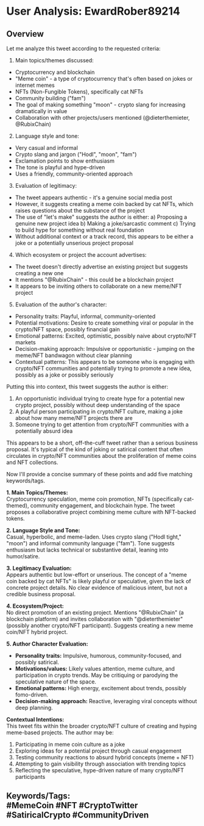 # User Analysis: EwardRober89214

## Overview

<think>
Let me analyze this tweet according to the requested criteria:

1. Main topics/themes discussed:
- Cryptocurrency and blockchain
- "Meme coin" - a type of cryptocurrency that's often based on jokes or internet memes
- NFTs (Non-Fungible Tokens), specifically cat NFTs
- Community building ("fam")
- The goal of making something "moon" - crypto slang for increasing dramatically in value
- Collaboration with other projects/users mentioned (@dieterthemieter, @RubixChain)

2. Language style and tone:
- Very casual and informal
- Crypto slang and jargon ("Hodl", "moon", "fam")
- Exclamation points to show enthusiasm
- The tone is playful and hype-driven
- Uses a friendly, community-oriented approach

3. Evaluation of legitimacy:
- The tweet appears authentic - it's a genuine social media post
- However, it suggests creating a meme coin backed by cat NFTs, which raises questions about the substance of the project
- The use of "let's make" suggests the author is either:
  a) Proposing a genuine new project idea
  b) Making a joke/sarcastic comment
  c) Trying to build hype for something without real foundation
- Without additional context or a track record, this appears to be either a joke or a potentially unserious project proposal

4. Which ecosystem or project the account advertises:
- The tweet doesn't directly advertise an existing project but suggests creating a new one
- It mentions "@RubixChain" - this could be a blockchain project
- It appears to be inviting others to collaborate on a new meme/NFT project

5. Evaluation of the author's character:
- Personality traits: Playful, informal, community-oriented
- Potential motivations: Desire to create something viral or popular in the crypto/NFT space, possibly financial gain
- Emotional patterns: Excited, optimistic, possibly naive about crypto/NFT markets
- Decision-making approach: Impulsive or opportunistic - jumping on the meme/NFT bandwagon without clear planning
- Contextual patterns: This appears to be someone who is engaging with crypto/NFT communities and potentially trying to promote a new idea, possibly as a joke or possibly seriously

Putting this into context, this tweet suggests the author is either:
1) An opportunistic individual trying to create hype for a potential new crypto project, possibly without deep understanding of the space
2) A playful person participating in crypto/NFT culture, making a joke about how many meme/NFT projects there are
3) Someone trying to get attention from crypto/NFT communities with a potentially absurd idea

This appears to be a short, off-the-cuff tweet rather than a serious business proposal. It's typical of the kind of joking or satirical content that often circulates in crypto/NFT communities about the proliferation of meme coins and NFT collections.

Now I'll provide a concise summary of these points and add five matching keywords/tags.
</think>

**1. Main Topics/Themes:**  
Cryptocurrency speculation, meme coin promotion, NFTs (specifically cat-themed), community engagement, and blockchain hype. The tweet proposes a collaborative project combining meme culture with NFT-backed tokens.

**2. Language Style and Tone:**  
Casual, hyperbolic, and meme-laden. Uses crypto slang ("Hodl tight," "moon") and informal community language ("fam"). Tone suggests enthusiasm but lacks technical or substantive detail, leaning into humor/satire.

**3. Legitimacy Evaluation:**  
Appears authentic but low-effort or unserious. The concept of a "meme coin backed by cat NFTs" is likely playful or speculative, given the lack of concrete project details. No clear evidence of malicious intent, but not a credible business proposal.

**4. Ecosystem/Project:**  
No direct promotion of an existing project. Mentions "@RubixChain" (a blockchain platform) and invites collaboration with "@dieterthemieter" (possibly another crypto/NFT participant). Suggests creating a new meme coin/NFT hybrid project.

**5. Author Character Evaluation:**  
- **Personality traits:** Impulsive, humorous, community-focused, and possibly satirical.  
- **Motivations/values:** Likely values attention, meme culture, and participation in crypto trends. May be critiquing or parodying the speculative nature of the space.  
- **Emotional patterns:** High energy, excitement about trends, possibly fomo-driven.  
- **Decision-making approach:** Reactive, leveraging viral concepts without deep planning.  

**Contextual Intentions:**  
This tweet fits within the broader crypto/NFT culture of creating and hyping meme-based projects. The author may be:  
1) Participating in meme coin culture as a joke  
2) Exploring ideas for a potential project through casual engagement  
3) Testing community reactions to absurd hybrid concepts (meme + NFT)  
4) Attempting to gain visibility through association with trending topics  
5) Reflecting the speculative, hype-driven nature of many crypto/NFT participants

**Keywords/Tags:**  
#MemeCoin #NFT #CryptoTwitter #SatiricalCrypto #CommunityDriven
---
